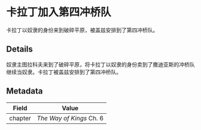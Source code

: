 # 卡拉丁加入第四冲桥队
卡拉丁以奴隶的身份来到破碎平原，被盖兹安排到了第四冲桥队。

## Details
奴隶主图拉科夫来到了破碎平原，将卡拉丁以奴隶的身份卖到了撒迪亚斯的冲桥队继续当奴隶。卡拉丁被盖兹安排到了第四冲桥队。

## Metadata
| Field | Value |
| ----- | ----- |
| chapter | *The Way of Kings* Ch. 6 |
